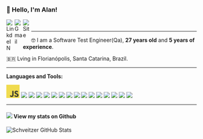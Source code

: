 ### 👋 Hello, I'm Alan!

<a target="_blank" href="https://www.linkedin.com/in/alansc/">
  <img align="left" alt="LinkdeIN" width="22px" src="https://cdn.jsdelivr.net/npm/simple-icons@v3/icons/linkedin.svg" />
</a>
<a target="_blank" href="mailto:alan.schveitzer@gmail.com">
  <img align="left" alt="Gmail" width="22px" src="https://cdn.jsdelivr.net/npm/simple-icons@v3/icons/gmail.svg" />
</a>  
<a target="_blank" href="https://schveitzer.github.io/">
  <img align="left" alt="Site" width="22px" src="https://api.iconify.design/dashicons:admin-site.svg" />
</a>  
</br>

---- 

🤓 I am a Software Test Engineer(Qa), **27 years old** and **5 years of experience**.

🇧🇷 Lving in Florianópolis, Santa Catarina, Brazil.

----

**Languages and Tools:**  

<code title="JavaScript"><img height="35" src="https://raw.githubusercontent.com/github/explore/80688e429a7d4ef2fca1e82350fe8e3517d3494d/topics/javascript/javascript.png"></code>
<code title="Python"><img height="35" src="https://api.iconify.design/logos:python.svg"></code>
<code title="Java"><img height="35" src="https://api.iconify.design/logos:java.svg"></code>
<code title="SQL"><img height="35" src="https://icons-for-free.com/iconfiles/png/512/file+sql+icon-1320183612970878250.png"></code>
<code title="Selenium"><img height="35" src="https://api.iconify.design/logos:selenium.svg"></code>
<code title="WebdriverIO"><img height="35" src="https://www.testautomation.app/wp-content/uploads/2018/11/webdriver-robot-with-dots.png"></code>
<code title="Appium"><img height="35" src="https://api.iconify.design/logos:appium.svg"></code>
<code title="Cucumber"><img height="35" src="https://api.iconify.design/logos:cucumber.svg"></code>
<code title="Pytest"><img height="35" src="https://tetamap.files.wordpress.com/2015/02/pytest1.png"></code>
<code title="Behave"><img height="35" src="https://behave.readthedocs.io/en/latest/_static/behave_logo1.png"></code>
<code title="Jira"><img height="35" src="https://cdn.iconscout.com/icon/free/png-512/jira-282222.png"></code>
<code title="Postman"><img height="35" src="https://api.iconify.design/logos:postman.svg"></code>
<code title="Git"><img height="35" src="https://api.iconify.design/logos:git-icon.svg"></code>
<code title="Docker"><img height="35" src="https://api.iconify.design/logos:docker-icon.svg"></code>
<code title="Android Studio"><img height="35" src="https://p7.hiclipart.com/preview/483/345/293/android-studio-integrated-development-environment-intellij-idea-software-build-studio.jpg"></code>
<code title="Jenkins"><img height="35" src="https://api.iconify.design/logos:jenkins.svg"></code>

----

#### <img src="https://media.giphy.com/media/VgCDAzcKvsR6OM0uWg/giphy.gif" width="50"> View my stats on Github 
   
![Schveitzer GitHub Stats](https://github-readme-stats.vercel.app/api?username=Schveitzer&show_icons=true)
